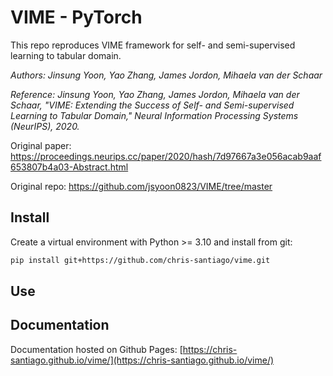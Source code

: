# VIME - PyTorch

This repo reproduces VIME framework for self- and semi-supervised learning to tabular domain.

*Authors: Jinsung Yoon, Yao Zhang, James Jordon, Mihaela van der Schaar*

*Reference: Jinsung Yoon, Yao Zhang, James Jordon, Mihaela van der Schaar, "VIME: Extending the Success of Self- and Semi-supervised Learning to Tabular Domain," Neural Information Processing Systems (NeurIPS), 2020.*

Original paper: https://proceedings.neurips.cc/paper/2020/hash/7d97667a3e056acab9aaf653807b4a03-Abstract.html

Original repo: https://github.com/jsyoon0823/VIME/tree/master


## Install

Create a virtual environment with Python >= 3.10 and install from git:

```bash
pip install git+https://github.com/chris-santiago/vime.git
```

## Use


## Documentation

Documentation hosted on Github Pages: [https://chris-santiago.github.io/vime/](https://chris-santiago.github.io/vime/)
